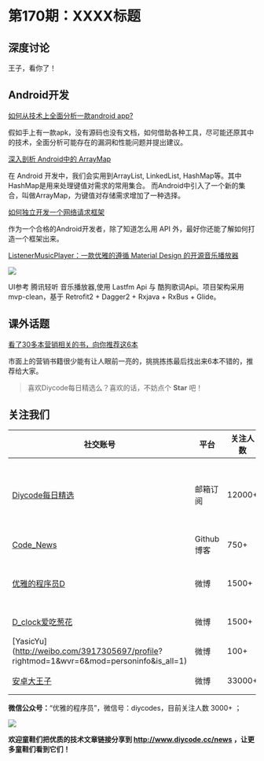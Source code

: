 # 第170期：XXXX标题

## 深度讨论

[]()

王子，看你了！

## Android开发

[如何从技术上全面分析一款android app?](https://www.zhihu.com/question/39717451)

假如手上有一款apk，没有源码也没有文档，如何借助各种工具，尽可能还原其中的技术，全面分析可能存在的漏洞和性能问题并提出建议。

[深入剖析 Android中的 ArrayMap](http://droidyue.com/blog/2017/02/12/dive-into-arraymap-in-android/index.html)

在 Android 开发中，我们会实用到ArrayList, LinkedList, HashMap等。其中HashMap是用来处理键值对需求的常用集合。 而Android中引入了一个新的集合，叫做ArrayMap，为键值对存储需求增加了一种选择。

[如何独立开发一个网络请求框架](http://www.cnblogs.com/linguanh/p/5767835.html)

作为一个合格的Android开发者，除了知道怎么用 API 外，最好你还能了解如何打造一个框架出来。

[ListenerMusicPlayer：一款优雅的遵循 Material Design 的开源音乐播放器](https://github.com/hefuyicoder/ListenerMusicPlayer)

![](https://github.com/hefuyicoder/ListenerMusicPlayer/raw/master/materials/screenshot.png)

UI参考 腾讯轻听 音乐播放器,使用 Lastfm Api 与 酷狗歌词Api。项目架构采用 mvp-clean，基于 Retrofit2 + Dagger2 + Rxjava + RxBus + Glide。

## 课外话题

[看了30多本营销相关的书，向你推荐这6本](https://zhuanlan.zhihu.com/p/25222842)

市面上的营销书籍很少能有让人眼前一亮的，挑挑拣拣最后找出来6本不错的，推荐给大家。

> 喜欢Diycode每日精选么？喜欢的话，不妨点个 **Star** 吧！

## 关注我们

| 社交账号  |  平台  | 关注人数 | 说明 |
| -------- | -------- | -------- | -------- |
| [Diycode每日精选](http://list.qq.com/cgi-bin/qf_invite?id=d469993d2c888e971c0fbb2309c4d84256968386b126b967)|   邮箱订阅  | 12000+ | 每日分享一次Android、iOS、Swfit技术干货  |
| [Code_News](https://github.com/DiyCodes/code_news) |    Github博客  |750+ | 每日邮件推送列表  |
| [优雅的程序员D](http://weibo.com/u/5891258264) |   微博  | 1500+ | 官方微博，每日分享开源信息  |
| [D_clock爱吃葱花](http://weibo.com/u/2480694892)  |   微博  | 1500+ | 日报发起人  |
|[YasicYu](http://weibo.com/3917305697/profile? rightmod=1&wvr=6&mod=personinfo&is_all=1)  |   微博  | 100+ | 日报发起人  |
|[安卓大王子](http://weibo.com/apkbus/)   |   微博  | 33000+ | 日报发起人  |

**微信公众号：**“优雅的程序员”，微信号：diycodes，目前关注人数 3000+ ；

![](http://upload-images.jianshu.io/upload_images/1846413-b42abfa70f909099.jpg?imageMogr2/auto-orient/strip%7CimageView2/2/w/1240)

**欢迎童鞋们把优质的技术文章链接分享到 http://www.diycode.cc/news ，让更多童鞋们看到它们！**